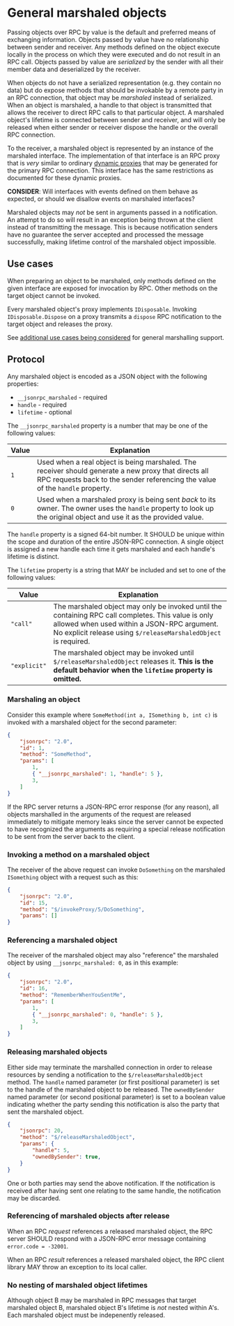 # General marshaled objects

Passing objects over RPC by value is the default and preferred means of exchanging information.
Objects passed by value have no relationship between sender and receiver.
Any methods defined on the object execute locally in the process on which they were executed and do not result in an RPC call.
Objects passed by value are *serialized* by the sender with all their member data and deserialized by the receiver.

When objects do not have a serialized representation (e.g. they contain no data) but do expose methods that should be invokable by a remote party in an RPC connection, that object may be _marshaled_ instead of serialized.
When an object is marshaled, a handle to that object is transmitted that allows the receiver to direct RPC calls to that particular object.
A marshaled object's lifetime is connected between sender and receiver, and will only be released when either sender or receiver dispose the handle or the overall RPC connection.

To the receiver, a marshaled object is represented by an instance of the marshaled interface.
The implementation of that interface is an RPC proxy that is *very* similar to ordinary [dynamic proxies](dynamicproxy.md) that may be generated for the primary RPC connection.
This interface has the same restrictions as documented for these dynamic proxies.

**CONSIDER**: Will interfaces with events defined on them behave as expected, or should we disallow events on marshaled interfaces?

Marshaled objects may _not_ be sent in arguments passed in a notification.
An attempt to do so will result in an exception being thrown at the client instead of transmitting the message.
This is because notification senders have no guarantee the server accepted and processed the message successfully, making lifetime control of the marshaled object impossible.

## Use cases

When preparing an object to be marshaled, only methods defined on the given interface are exposed for invocation by RPC.
Other methods on the target object cannot be invoked.

Every marshaled object's proxy implements `IDisposable`.
Invoking `IDisposable.Dispose` on a proxy transmits a `dispose` RPC notification to the target object and releases the proxy.

See [additional use cases being considered](general_marshaled_objects_2.md) for general marshalling support.

## Protocol

Any marshaled object is encoded as a JSON object with the following properties:

- `__jsonrpc_marshaled` - required
- `handle` - required
- `lifetime` - optional

The `__jsonrpc_marshaled` property is a number that may be one of the following values:

Value | Explanation
--|--
`1` | Used when a real object is being marshaled. The receiver should generate a new proxy that directs all RPC requests back to the sender referencing the value of the `handle` property.
`0` | Used when a marshaled proxy is being sent *back* to its owner. The owner uses the `handle` property to look up the original object and use it as the provided value.

The `handle` property is a signed 64-bit number.
It SHOULD be unique within the scope and duration of the entire JSON-RPC connection.
A single object is assigned a new handle each time it gets marshaled and each handle's lifetime is distinct.

The `lifetime` property is a string that MAY be included and set to one of the following values:

Value | Explanation
--|--
`"call"` | The marshaled object may only be invoked until the containing RPC call completes. This value is only allowed when used within a JSON-RPC argument. No explicit release using `$/releaseMarshaledObject` is required.
`"explicit"` | The marshaled object may be invoked until `$/releaseMarshaledObject` releases it. **This is the default behavior when the `lifetime` property is omitted.**

### Marshaling an object

Consider this example where `SomeMethod(int a, ISomething b, int c)` is invoked with a marshaled object for the second parameter:

```json
{
    "jsonrpc": "2.0",
    "id": 1,
    "method": "SomeMethod",
    "params": [
        1,
        { "__jsonrpc_marshaled": 1, "handle": 5 },
        3,
    ]
}
```

If the RPC server returns a JSON-RPC error response (for any reason), all objects marshalled in the arguments of the request are released immediately to mitigate memory leaks since the server cannot be expected to have recognized the arguments as requiring a special release notification to be sent from the server back to the client.

### Invoking a method on a marshaled object

The receiver of the above request can invoke `DoSomething` on the marshaled `ISomething` object with a request such as this:

```json
{
    "jsonrpc": "2.0",
    "id": 15,
    "method": "$/invokeProxy/5/DoSomething",
    "params": []
}
```

### Referencing a marshaled object

The receiver of the marshaled object may also "reference" the marshaled object by using `__jsonrpc_marshaled: 0`,
as in this example:

```json
{
    "jsonrpc": "2.0",
    "id": 16,
    "method": "RememberWhenYouSentMe",
    "params": [
        1,
        { "__jsonrpc_marshaled": 0, "handle": 5 },
        3,
    ]
}
```

### Releasing marshaled objects

Either side may terminate the marshalled connection in order to release resources by sending a notification to the `$/releaseMarshaledObject` method.
The `handle` named parameter (or first positional parameter) is set to the handle of the marshaled object to be released.
The `ownedBySender` named parameter (or second positional parameter) is set to a boolean value indicating whether the party sending this notification is also the party that sent the marshaled object.

```json
{
    "jsonrpc": 20,
    "method": "$/releaseMarshaledObject",
    "params": {
        "handle": 5,
        "ownedBySender": true,
    }
}
```

One or both parties may send the above notification.
If the notification is received after having sent one relating to the same handle, the notification may be discarded.

### Referencing of marshaled objects after release

When an RPC _request_ references a released marshaled object, the RPC server SHOULD respond with a JSON-RPC error message containing `error.code = -32001`.

When an RPC _result_ references a released marshaled object, the RPC client library MAY throw an exception to its local caller.

### No nesting of marshaled object lifetimes

Although object B may be marshaled in RPC messages that target marshaled object B, marshaled object B's lifetime is _not_ nested within A's.
Each marshaled object must be indepenently released.
